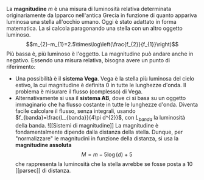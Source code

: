 La **magnitudine** $m$ è una misura di luminosità relativa determinata originariamente da Ipparco nell'antica Grecia in funzione di quanto appariva luminosa una stella all'occhio umano. Oggi è stato adattato in forma matematica. La si calcola paragonando una stella con un altro oggetto luminoso.
$$m_{2}-m_{1}=2.5\times\log\left(\frac{f_{2}}{f_{1}}\right)$$
Più bassa è, più luminoso è l'oggetto. La magnitudine può andare anche in negativo.
Essendo una misura relativa, bisogna avere un punto di riferimento:
- Una possibilità è il **sistema Vega**. Vega è la stella più luminosa del cielo estivo, la cui magnitudine è definita 0 in tutte le lunghezze d'onda. Il problema è misurare il flusso (complesso) di Vega.
- Alternativamente si usa il **sistema AB**, dove ci si basa su un oggetto immaginario che ha flusso costante in tutte le lunghezze d'onda. Diventa facile calcolare il flusso, senza integrali, usando $f_{banda}=\frac{L_{banda}}{4\pi d^{2}}$, con $L_{banda}$ la luminosità della banda.
![[Sistemi di magnitudine]]
La magnitudine è fondamentalmente dipende dalla distanza della stella. Dunque, per "normalizzare" le magnitudini in funzione della distanza, si usa la **magnitudine assoluta**
$$M=m-5\log(d)+5$$
che rappresenta la luminosità che la stella avrebbe se fosse posta a 10 [[parsec]] di distanza.
